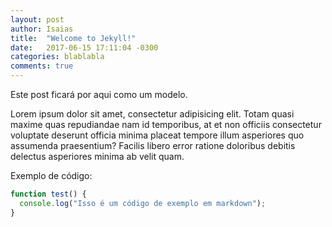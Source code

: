 ```yaml
---
layout: post
author: Isaias
title:  "Welcome to Jekyll!"
date:   2017-06-15 17:11:04 -0300
categories: blablabla
comments: true
---
```


Este post ficará por aqui como um modelo.

Lorem ipsum dolor sit amet, consectetur adipisicing elit. Totam quasi maxime quas repudiandae nam id temporibus, at et non officiis consectetur voluptate deserunt officia minima placeat tempore illum asperiores quo assumenda praesentium? Facilis libero error ratione doloribus debitis delectus asperiores minima ab velit quam.

Exemplo de código:

```javascript
function test() {
  console.log("Isso é um código de exemplo em markdown");
}
```
